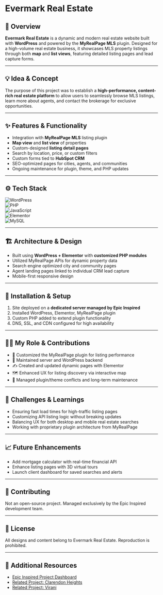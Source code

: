 # **Evermark Real Estate**  

## 🧭 Overview  
**Evermark Real Estate** is a dynamic and modern real estate website built with **WordPress** and powered by the **MyRealPage MLS** plugin. Designed for a high-volume real estate business, it showcases MLS property listings through both **map** and **list views**, featuring detailed listing pages and lead capture forms.

---

## 💡 Idea & Concept  
The purpose of this project was to establish a **high-performance, content-rich real estate platform** to allow users to seamlessly browse MLS listings, learn more about agents, and contact the brokerage for exclusive opportunities.

---

## ✨ Features & Functionality  
- Integration with **MyRealPage MLS** listing plugin  
- **Map view** and **list view** of properties  
- Custom-designed **listing detail pages**  
- Search by location, price, or custom filters  
- Custom forms tied to **HubSpot CRM**  
- SEO-optimized pages for cities, agents, and communities  
- Ongoing maintenance for plugin, theme, and PHP updates  

---

## ⚙️ Tech Stack  
![WordPress](https://img.shields.io/badge/WordPress-21759B?style=for-the-badge&logo=wordpress&logoColor=white)  
![PHP](https://img.shields.io/badge/PHP-777BB4?style=for-the-badge&logo=php&logoColor=white)  
![JavaScript](https://img.shields.io/badge/JavaScript-F7DF1E?style=for-the-badge&logo=javascript&logoColor=black)  
![Elementor](https://img.shields.io/badge/Elementor-92003B?style=for-the-badge&logo=elementor&logoColor=white)  
![MySQL](https://img.shields.io/badge/MySQL-4479A1?style=for-the-badge&logo=mysql&logoColor=white)

---

## 🏗 Architecture & Design  
- Built using **WordPress + Elementor** with **customized PHP modules**  
- Utilized MyRealPage APIs for dynamic property data  
- Search engine optimized city and community pages  
- Agent landing pages linked to individual CRM lead capture  
- Mobile-first responsive design  

---

## 🚀 Installation & Setup  
1. Site deployed on a **dedicated server managed by Epic Inspired**  
2. Installed WordPress, Elementor, MyRealPage plugin  
3. Custom PHP added to extend plugin functionality  
4. DNS, SSL, and CDN configured for high availability  

---

## 🧑‍💻 My Role & Contributions  
- 🔧 Customized the MyRealPage plugin for listing performance  
- 🧪 Maintained server and WordPress backend  
- ✍️ Created and updated dynamic pages with Elementor  
- 🗺️ Enhanced UX for listing discovery via interactive map  
- 🧰 Managed plugin/theme conflicts and long-term maintenance  

---

## 🧗 Challenges & Learnings  
- Ensuring fast load times for high-traffic listing pages  
- Customizing API listing logic without breaking updates  
- Balancing UX for both desktop and mobile real estate searches  
- Working with proprietary plugin architecture from MyRealPage  

---

## 📈 Future Enhancements  
- Add mortgage calculator with real-time financial API  
- Enhance listing pages with 3D virtual tours  
- Launch client dashboard for saved searches and alerts  

---

## 🤝 Contributing  
Not an open-source project. Managed exclusively by the Epic Inspired development team.

---

## 🪪 License  
All designs and content belong to Evermark Real Estate. Reproduction is prohibited.

---

## 🔗 Additional Resources  
- [Epic Inspired Project Dashboard](../GitHubDashboard.md)  
- [Related Project: Clarendon Heights](../ClarendonHeights.md)  
- [Related Project: Virani](../Virani.md)  